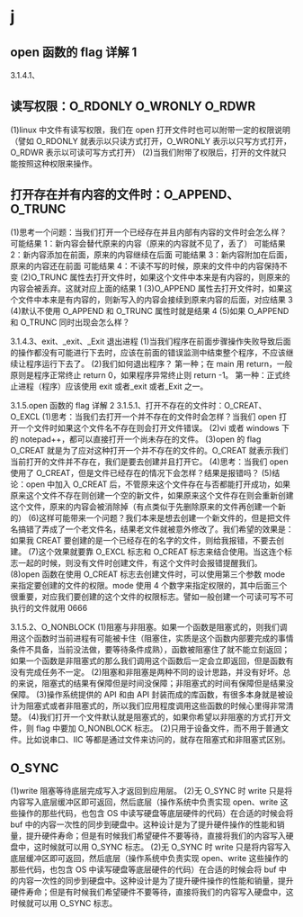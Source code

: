 # j

## open 函数的 flag 详解 1

3.1.4.1、

## 读写权限：O_RDONLY O_WRONLY O_RDWR

(1)linux 中文件有读写权限，我们在 open 打开文件时也可以附带一定的权限说明（譬如 O_RDONLY 就表示以只读方式打开，O_WRONLY 表示以只写方式打开，O_RDWR 表示以可读可写方式打开）
(2)当我们附带了权限后，打开的文件就只能按照这种权限来操作。

## 打开存在并有内容的文件时：O_APPEND、O_TRUNC

(1)思考一个问题：当我们打开一个已经存在并且内部有内容的文件时会怎么样？
可能结果 1：新内容会替代原来的内容（原来的内容就不见了，丢了）
可能结果 2：新内容添加在前面，原来的内容继续在后面
可能结果 3：新内容附加在后面，原来的内容还在前面
可能结果 4：不读不写的时候，原来的文件中的内容保持不变
(2)O_TRUNC 属性去打开文件时，如果这个文件中本来是有内容的，则原来的内容会被丢弃。这就对应上面的结果 1
(3)O_APPEND 属性去打开文件时，如果这个文件中本来是有内容的，则新写入的内容会接续到原来内容的后面，对应结果 3
(4)默认不使用 O_APPEND 和 O_TRUNC 属性时就是结果 4
(5)如果 O_APPEND 和 O_TRUNC 同时出现会怎么样？

3.1.4.3、exit、\_exit、\_Exit 退出进程
(1)当我们程序在前面步骤操作失败导致后面的操作都没有可能进行下去时，应该在前面的错误监测中结束整个程序，不应该继续让程序运行下去了。
(2)我们如何退出程序？
第一种；在 main 用 return，一般原则是程序正常终止 return 0，如果程序异常终止则 return -1。
第一种：正式终止进程（程序）应该使用 exit 或者\_exit 或者\_Exit 之一。

3.1.5.open 函数的 flag 详解 2
3.1.5.1、打开不存在的文件时：O_CREAT、O_EXCL
(1)思考：当我们去打开一个并不存在的文件时会怎样？当我们 open 打开一个文件时如果这个文件名不存在则会打开文件错误。
(2)vi 或者 windows 下的 notepad++，都可以直接打开一个尚未存在的文件。
(3)open 的 flag O_CREAT 就是为了应对这种打开一个并不存在的文件的。O_CREAT 就表示我们当前打开的文件并不存在，我们是要去创建并且打开它。
(4)思考：当我们 open 使用了 O_CREAT，但是文件已经存在的情况下会怎样？结果是报错吗？
(5)结论：open 中加入 O_CREAT 后，不管原来这个文件存在与否都能打开成功，如果原来这个文件不存在则创建一个空的新文件，如果原来这个文件存在则会重新创建这个文件，原来的内容会被消除掉（有点类似于先删除原来的文件再创建一个新的）
(6)这样可能带来一个问题？我们本来是想去创建一个新文件的，但是把文件名搞错了弄成了一个老文件名，结果老文件就被意外修改了。我们希望的效果是：如果我 CREAT 要创建的是一个已经存在的名字的文件，则给我报错，不要去创建。
(7)这个效果就要靠 O_EXCL 标志和 O_CREAT 标志来结合使用。当这连个标志一起的时候，则没有文件时创建文件，有这个文件时会报错提醒我们。
(8)open 函数在使用 O_CREAT 标志去创建文件时，可以使用第三个参数 mode 来指定要创建的文件的权限。mode 使用 4 个数字来指定权限的，其中后面三个很重要，对应我们要创建的这个文件的权限标志。譬如一般创建一个可读可写不可执行的文件就用 0666

3.1.5.2、O_NONBLOCK
(1)阻塞与非阻塞。如果一个函数是阻塞式的，则我们调用这个函数时当前进程有可能被卡住（阻塞住，实质是这个函数内部要完成的事情条件不具备，当前没法做，要等待条件成熟），函数被阻塞住了就不能立刻返回；如果一个函数是非阻塞式的那么我们调用这个函数后一定会立即返回，但是函数有没有完成任务不一定。
(2)阻塞和非阻塞是两种不同的设计思路，并没有好坏。总的来说，阻塞式的结果有保障但是时间没保障；非阻塞式的时间有保障但是结果没保障。
(3)操作系统提供的 API 和由 API 封装而成的库函数，有很多本身就是被设计为阻塞式或者非阻塞式的，所以我们应用程度调用这些函数的时候心里得非常清楚。
(4)我们打开一个文件默认就是阻塞式的，如果你希望以非阻塞的方式打开文件，则 flag 中要加 O_NONBLOCK 标志。
(2)只用于设备文件，而不用于普通文件。比如说串口、IIC 等都是通过文件来访问的，就存在阻塞式和非阻塞式区别。

## O_SYNC

(1)write 阻塞等待底层完成写入才返回到应用层。
(2)无 O_SYNC 时 write 只是将内容写入底层缓冲区即可返回，然后底层（操作系统中负责实现 open、write 这些操作的那些代码，也包含 OS 中读写硬盘等底层硬件的代码）在合适的时候会将 buf 中的内容一次性的同步到硬盘中。这种设计是为了提升硬件操作的性能和销量，提升硬件寿命；但是有时候我们希望硬件不要等待，直接将我们的内容写入硬盘中，这时候就可以用 O_SYNC 标志。
(2)无 O_SYNC 时 write 只是将内容写入底层缓冲区即可返回，然后底层（操作系统中负责实现 open、write 这些操作的那些代码，也包含 OS 中读写硬盘等底层硬件的代码）在合适的时候会将 buf 中的内容一次性的同步到硬盘中。这种设计是为了提升硬件操作的性能和销量，提升硬件寿命；但是有时候我们希望硬件不要等待，直接将我们的内容写入硬盘中，这时候就可以用 O_SYNC 标志。
